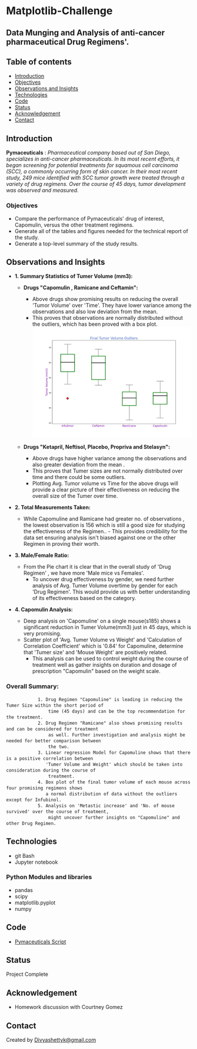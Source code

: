 # Matplotlib-Challenge
## Data Munging and Analysis of anti-cancer pharmaceutical Drug Regimens'.

## Table of contents
* [Introduction ](#introduction )
* [Objectives ](#objectives)
* [Observations and Insights ](#observations-and-insights)
* [Technologies](#technologies)
* [Code](#code)
* [Status](#status)
* [Acknowledgement ](#acknowledgement )
* [Contact](#contact)


## Introduction
__Pymaceuticals__  : *Pharmaceutical company based out of San Diego, specializes in anti-cancer pharmaceuticals. In its most recent efforts, it began screening for potential treatments for squamous cell carcinoma (SCC), a commonly occurring form of skin cancer. In their most recent study, 249 mice identified with SCC tumor growth were treated through a variety of drug regimens. Over the course of 45 days, tumor development was observed and measured.*

### Objectives
 - Compare the performance of Pymaceuticals' drug of interest, Capomulin, versus the other treatment regimens. 
- Generate all of the tables and figures needed for the technical report of the study.
- Generate a top-level summary of the study results.

## Observations and Insights 
- __1. Summary Statistics of Tumer Volume (mm3):__  
	  
     - __Drugs  "Capomulin , Ramicane and Ceftamin":__
          - Above drugs show promising results on reducing the overall 'Tumor Volume' over 'Time'. They
           have lower variance among the observations and also low deviation from the mean.                   
          - This proves that observations are normally distributed without the outliers, which has been
            proved with a box plot.     
![Boxplot](./Pymaceuticals/Images/regimen_box.jpg)      
                  
     - __Drugs  "Ketapril, Neftisol, Placebo, Propriva and Stelasyn":__
          - Above drugs have higher variance among the observations and also greater deviation from the
            mean .                         
          - This proves that Tumer sizes are not normally distributed over time and there could be
             some outliers. 
          - Plotting Avg. Tumor volume vs Time for the above drugs will provide a clear picture of their 
            effectiveness on reducing the overall size of the Tumer over time.

- __2. Total Measurements Taken:__ 
	- While Capomuline and Ramicane had greater no. of observations , the lowest observation is 156
              which is still a good size for studying the effectiveness of the Regimen.. 
          - This provides credibility for the data set ensuring analysis isn't biased against one or the 
             other Regimen in proving their worth.


- __3. Male/Female Ratio:__ 
	- From the Pie chart it is clear that in the overall study of 'Drug Regimen' , we have more 
             'Male mice vs Females'. 
		 - To uncover drug effectiveness by gender, we need further analysis of Avg. Tumer Volume
		    overtime by gender for each 'Drug Regimen'. This would provide us with better 
		    understanding of its effectiveness based on the category.
	 
- __4. Capomulin Analysis:__ 
	 - Deep analysis on 'Capomuline' on a single mouse(s185) shows a significant reduction in Tumer 
              Volume(mm3)  just in 45 days, which is very promising.
	- Scatter plot of 'Avg. Tumer Volume vs Weight' and 'Calculation of Correlation Coefficient' which
              is '0.84' for Capomuline, determine that 'Tumer size' and 'Mouse Weight' are positively related.
		 - This analysis can be used to control weight during the course of treatment well as gather 
		   insights on duration and dosage of prescription "Capomulin"  based on the weight scale.

### Overall Summary: 
                1. Drug Regimen "Capomuline" is leading in reducing the Tumer Size within the short period of
                    time (45 days) and can be the top recommendation for the treatment. 
                2. Drug Regimen "Ramicane" also shows promising results and can be considered for treatment 
                    as well. Further investigation and analysis might be needed for better comparison between 
                    the two. 
                3. Linear regression Model for Capomuline shows that there is a positive correlation between 
                   'Tumer Volume and Weight' which should be taken into consideration during the course of
                    treatment.
                4. Box plot of the final tumor volume of each mouse across four promising regimens shows 
                   a normal distribution of data without the outliers except for Infubinol.
                5. Analysis on 'Metastic increase' and 'No. of mouse survived' over the course of treatment, 
                    might uncover further insights on "Capomuline" and other Drug Regimen.


## Technologies
* git Bash
* Jupyter notebook
### Python Modules and libraries
* pandas 
* scipy
* matplotlib.pyplot
* numpy


## Code 
- [Pymaceuticals Script](/Pymaceuticals/pymaceuticals_starter.ipynb)



## Status
Project Complete

## Acknowledgement 
- Homework discussion with Courtney Gomez



## Contact
Created by [Divyashettyk@gmail.com](#divyashettyk@gmail.com)












